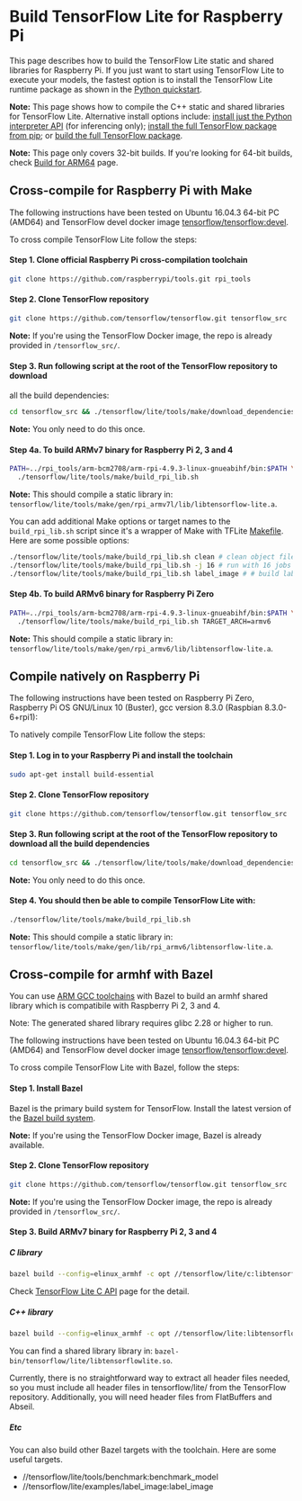 # Build TensorFlow Lite for Raspberry Pi

This page describes how to build the TensorFlow Lite static and shared libraries
for Raspberry Pi. If you just want to start using TensorFlow Lite to execute
your models, the fastest option is to install the TensorFlow Lite runtime
package as shown in the [Python quickstart](python.md).

**Note:** This page shows how to compile the C++ static and shared libraries for
TensorFlow Lite. Alternative install options include:
[install just the Python interpreter API](python.md) (for inferencing only);
[install the full TensorFlow package from pip](https://www.tensorflow.org/install/pip);
or
[build the full TensorFlow package](https://www.tensorflow.org/install/source_rpi).

**Note:** This page only covers 32-bit builds. If you're looking for 64-bit
builds, check [Build for ARM64](build_arm64.md) page.

## Cross-compile for Raspberry Pi with Make

The following instructions have been tested on Ubuntu 16.04.3 64-bit PC (AMD64)
and TensorFlow devel docker image
[tensorflow/tensorflow:devel](https://hub.docker.com/r/tensorflow/tensorflow/tags/).

To cross compile TensorFlow Lite follow the steps:

#### Step 1. Clone official Raspberry Pi cross-compilation toolchain

```sh
git clone https://github.com/raspberrypi/tools.git rpi_tools
```

#### Step 2. Clone TensorFlow repository

```sh
git clone https://github.com/tensorflow/tensorflow.git tensorflow_src
```

**Note:** If you're using the TensorFlow Docker image, the repo is already
provided in `/tensorflow_src/`.

#### Step 3. Run following script at the root of the TensorFlow repository to download

all the build dependencies:

```sh
cd tensorflow_src && ./tensorflow/lite/tools/make/download_dependencies.sh
```

**Note:** You only need to do this once.

#### Step 4a. To build ARMv7 binary for Raspberry Pi 2, 3 and 4

```sh
PATH=../rpi_tools/arm-bcm2708/arm-rpi-4.9.3-linux-gnueabihf/bin:$PATH \
  ./tensorflow/lite/tools/make/build_rpi_lib.sh
```

**Note:** This should compile a static library in:
`tensorflow/lite/tools/make/gen/rpi_armv7l/lib/libtensorflow-lite.a`.

You can add additional Make options or target names to the `build_rpi_lib.sh`
script since it's a wrapper of Make with TFLite
[Makefile](https://github.com/tensorflow/tensorflow/blob/master/tensorflow/lite/tools/make/Makefile).
Here are some possible options:

```sh
./tensorflow/lite/tools/make/build_rpi_lib.sh clean # clean object files
./tensorflow/lite/tools/make/build_rpi_lib.sh -j 16 # run with 16 jobs to leverage more CPU cores
./tensorflow/lite/tools/make/build_rpi_lib.sh label_image # # build label_image binary
```

#### Step 4b. To build ARMv6 binary for Raspberry Pi Zero

```sh
PATH=../rpi_tools/arm-bcm2708/arm-rpi-4.9.3-linux-gnueabihf/bin:$PATH \
  ./tensorflow/lite/tools/make/build_rpi_lib.sh TARGET_ARCH=armv6
```

**Note:** This should compile a static library in:
`tensorflow/lite/tools/make/gen/rpi_armv6/lib/libtensorflow-lite.a`.

## Compile natively on Raspberry Pi

The following instructions have been tested on Raspberry Pi Zero, Raspberry Pi OS 
GNU/Linux 10 (Buster), gcc version 8.3.0 (Raspbian 8.3.0-6+rpi1):

To natively compile TensorFlow Lite follow the steps:

#### Step 1. Log in to your Raspberry Pi and install the toolchain

```sh
sudo apt-get install build-essential
```

#### Step 2. Clone TensorFlow repository

```sh
git clone https://github.com/tensorflow/tensorflow.git tensorflow_src
```

#### Step 3. Run following script at the root of the TensorFlow repository to download all the build dependencies

```sh
cd tensorflow_src && ./tensorflow/lite/tools/make/download_dependencies.sh
```

**Note:** You only need to do this once.

#### Step 4. You should then be able to compile TensorFlow Lite with:

```sh
./tensorflow/lite/tools/make/build_rpi_lib.sh
```

**Note:** This should compile a static library in:
`tensorflow/lite/tools/make/gen/lib/rpi_armv6/libtensorflow-lite.a`.

## Cross-compile for armhf with Bazel

You can use
[ARM GCC toolchains](https://github.com/tensorflow/tensorflow/tree/master/third_party/toolchains/embedded/arm-linux)
with Bazel to build an armhf shared library which is compatibile with Raspberry
Pi 2, 3 and 4.

Note: The generated shared library requires glibc 2.28 or higher to run.

The following instructions have been tested on Ubuntu 16.04.3 64-bit PC (AMD64)
and TensorFlow devel docker image
[tensorflow/tensorflow:devel](https://hub.docker.com/r/tensorflow/tensorflow/tags/).

To cross compile TensorFlow Lite with Bazel, follow the steps:

#### Step 1. Install Bazel

Bazel is the primary build system for TensorFlow. Install the latest version of
the [Bazel build system](https://bazel.build/versions/master/docs/install.html).

**Note:** If you're using the TensorFlow Docker image, Bazel is already
available.

#### Step 2. Clone TensorFlow repository

```sh
git clone https://github.com/tensorflow/tensorflow.git tensorflow_src
```

**Note:** If you're using the TensorFlow Docker image, the repo is already
provided in `/tensorflow_src/`.

#### Step 3. Build ARMv7 binary for Raspberry Pi 2, 3 and 4

##### C library

```bash
bazel build --config=elinux_armhf -c opt //tensorflow/lite/c:libtensorflowlite_c.so
```

Check
[TensorFlow Lite C API](https://github.com/tensorflow/tensorflow/tree/master/tensorflow/lite/c)
page for the detail.

##### C++ library

```bash
bazel build --config=elinux_armhf -c opt //tensorflow/lite:libtensorflowlite.so
```

You can find a shared library library in:
`bazel-bin/tensorflow/lite/libtensorflowlite.so`.

Currently, there is no straightforward way to extract all header files needed,
so you must include all header files in tensorflow/lite/ from the TensorFlow
repository. Additionally, you will need header files from FlatBuffers and
Abseil.

##### Etc

You can also build other Bazel targets with the toolchain. Here are some useful
targets.

*   //tensorflow/lite/tools/benchmark:benchmark_model
*   //tensorflow/lite/examples/label_image:label_image

